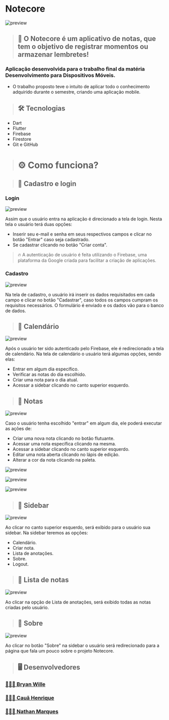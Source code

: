 # Notecore

![preview](./img-documentacao/Logo.jpg)

>## 📱 O Notecore é um aplicativo de notas, que tem o objetivo de registrar momentos ou armazenar lembretes!

### Aplicação desenvolvida para o trabalho final da matéria Desenvolvimento para Dispositivos Móveis.

- O trabalho proposto teve o intuito de aplicar todo o conhecimento adquirido durante o semestre, criando uma aplicação mobile. 

>## 🛠 Tecnologias

- Dart
- Flutter
- Firebase
- Firestore
- Git e GitHub

># ⚙️ Como funciona?

>## 🔐 Cadastro e login

### Login

![preview](./img-documentacao/Login.PNG)

Assim que o usuário entra na aplicação é direcionado a tela de login. Nesta tela o usuário terá duas opções: 
- Inserir seu e-mail e senha em seus respectivos campos e clicar no botão "Entrar" caso seja cadastrado.
- Se cadastrar clicando no botão "Criar conta".

> 🔥 A autenticação de usuário é feita utilizando o Firebase, uma plataforma da Google criada para facilitar a criação de aplicações.

### Cadastro

![preview](./img-documentacao/Cadastro.PNG)

Na tela de cadastro, o usuário irá inserir os dados requisitados em cada campo e clicar no botão "Cadastrar", caso todos os campos cumpram os requisitos necessários. O formulário é enviado e os dados vão para o banco de dados.

>## 📅 Calendário

![preview](./img-documentacao/Calendario.PNG)

Após o usuário ter sido autenticado pelo Firebase, ele é redirecionado a tela de calendário. Na tela de calendário o usuário terá algumas opções, sendo elas:
- Entrar em algum dia específico.
- Verificar as notas do dia escolhido.
- Criar uma nota para o dia atual.
- Acessar a sidebar clicando no canto superior esquerdo.

>## 📝 Notas

![preview](./img-documentacao/Notas-do-dia.PNG)

Caso o usuário tenha escolhido "entrar" em algum dia, ele poderá executar as ações de:
- Criar uma nova nota clicando no botão flutuante.
- Acessar uma nota específica clicando na mesma.
- Acessar a sidebar clicando no canto superior esquerdo.
- Editar uma nota aberta clicando no lápis de edição.
- Alterar a cor da nota clicando na paleta.

![preview](./img-documentacao/Exibir-nota.PNG)

![preview](./img-documentacao/Nota-edicao.PNG)

![preview](./img-documentacao/Excluir-nota.PNG)

>## 📲 Sidebar

![preview](./img-documentacao/SideBar.PNG)

Ao clicar no canto superior esquerdo, será exibido para o usuário sua sidebar. Na sidebar teremos as opções:
- Calendário.
- Criar nota.
- Lista de anotações.
- Sobre.
- Logout.

>## 📃 Lista de notas

![preview](./img-documentacao/Todas-as-notas.PNG)

Ao clicar na opção de Lista de anotações, será exibido todas as notas criadas pelo usuário.

>## 🚪 Sobre

![preview](./img-documentacao/Sobre.PNG)

Ao clicar no botão "Sobre" na sidebar o usuário será redirecionado para a página que fala um pouco sobre o projeto Notecore.

>## 🖥 Desenvolvedores

### [👨🏻‍💻 Bryan Wille](https://github.com/BryanWille)
### [👨🏾‍💻 Cauã Henrique](https://github.com/CauaHvS)
### [👨🏽‍💻 Nathan Marques](https://github.com/NathanMarques2001)
